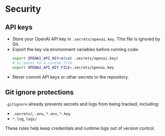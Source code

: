 # Security

## API keys

- Store your OpenAI API key in `.secrets/openai.key`. This file is ignored by Git.
- Export the key via environment variables before running code:
  ```bash
  export OPENAI_API_KEY=$(cat .secrets/openai.key)
  # or point to a custom file
  export OPENAI_API_KEY_FILE=.secrets/openai.key
  ```
- Never commit API keys or other secrets to the repository.

## Git ignore protections

`.gitignore` already prevents secrets and logs from being tracked, including:

- `.secrets/`, `.env`, `*.env`, `*.key`
- `*.log`, `logs/`

These rules help keep credentials and runtime logs out of version control.
